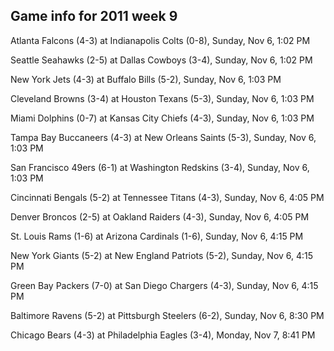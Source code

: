 ## Game info for 2011 week 9
Atlanta Falcons (4-3) at Indianapolis Colts (0-8), Sunday, Nov 6, 1:02 PM

Seattle Seahawks (2-5) at Dallas Cowboys (3-4), Sunday, Nov 6, 1:02 PM

New York Jets (4-3) at Buffalo Bills (5-2), Sunday, Nov 6, 1:03 PM

Cleveland Browns (3-4) at Houston Texans (5-3), Sunday, Nov 6, 1:03 PM

Miami Dolphins (0-7) at Kansas City Chiefs (4-3), Sunday, Nov 6, 1:03 PM

Tampa Bay Buccaneers (4-3) at New Orleans Saints (5-3), Sunday, Nov 6, 1:03 PM

San Francisco 49ers (6-1) at Washington Redskins (3-4), Sunday, Nov 6, 1:03 PM



Cincinnati Bengals (5-2) at Tennessee Titans (4-3), Sunday, Nov 6, 4:05 PM

Denver Broncos (2-5) at Oakland Raiders (4-3), Sunday, Nov 6, 4:05 PM

St. Louis Rams (1-6) at Arizona Cardinals (1-6), Sunday, Nov 6, 4:15 PM

New York Giants (5-2) at New England Patriots (5-2), Sunday, Nov 6, 4:15 PM

Green Bay Packers (7-0) at San Diego Chargers (4-3), Sunday, Nov 6, 4:15 PM



Baltimore Ravens (5-2) at Pittsburgh Steelers (6-2), Sunday, Nov 6, 8:30 PM



Chicago Bears (4-3) at Philadelphia Eagles (3-4), Monday, Nov 7, 8:41 PM


